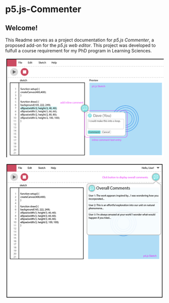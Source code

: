 # p5.js-Commenter

## Welcome!

This Readme serves as a project documentation for _p5.js Commenter_, a proposed add-on for the _p5.js web editor_.  This project was developed to fulfull a course requirement for my PhD program in Learning Sciences.


![Inline Commenting Screenshot](https://github.com/dmawer13/p5.js-Commenter/blob/main/Inline.png?raw=true)


![Overall Commenting Screenshot](https://github.com/dmawer13/p5.js-Commenter/blob/main/Overall.png?raw=true)
